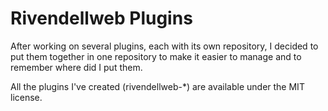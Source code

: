 # Rivendellweb Plugins

After working on several plugins, each with its own repository, I decided to put them together in one repository to make it easier to manage and to remember where did I put them.

All the plugins I've created (rivendellweb-*) are available under the MIT license.
